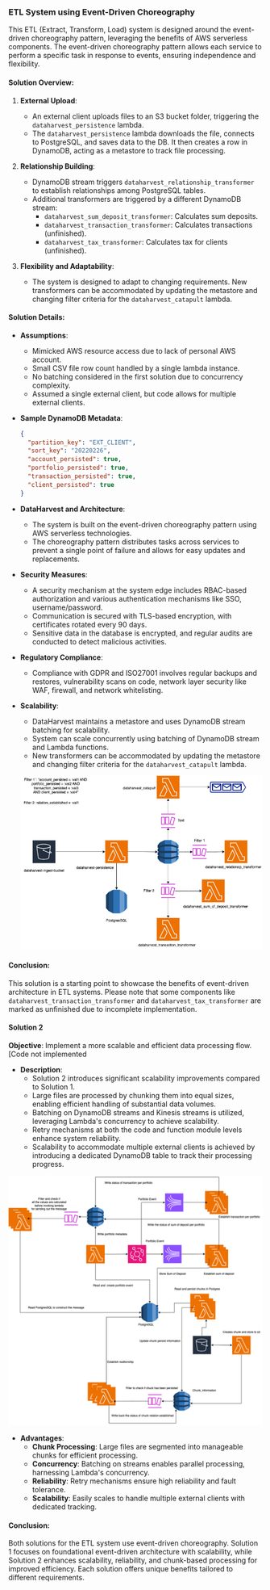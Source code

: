 ### ETL System using Event-Driven Choreography

This ETL (Extract, Transform, Load) system is designed around the event-driven choreography pattern, leveraging the benefits of AWS serverless components. The event-driven choreography pattern allows each service to perform a specific task in response to events, ensuring independence and flexibility.

#### Solution Overview:
1. **External Upload**:
   - An external client uploads files to an S3 bucket folder, triggering the `dataharvest_persistence` lambda.
   - The `dataharvest_persistence` lambda downloads the file, connects to PostgreSQL, and saves data to the DB. It then creates a row in DynamoDB, acting as a metastore to track file processing.

2. **Relationship Building**:
   - DynamoDB stream triggers `dataharvest_relationship_transformer` to establish relationships among PostgreSQL tables.
   - Additional transformers are triggered by a different DynamoDB stream:
     - `dataharvest_sum_deposit_transformer`: Calculates sum deposits.
     - `dataharvest_transaction_transformer`: Calculates transactions (unfinished).
     - `dataharvest_tax_transformer`: Calculates tax for clients (unfinished).

3. **Flexibility and Adaptability**:
   - The system is designed to adapt to changing requirements. New transformers can be accommodated by updating the metastore and changing filter criteria for the `dataharvest_catapult` lambda.
   
#### Solution Details:
- **Assumptions**:
  - Mimicked AWS resource access due to lack of personal AWS account.
  - Small CSV file row count handled by a single lambda instance.
  - No batching considered in the first solution due to concurrency complexity.
  - Assumed a single external client, but code allows for multiple external clients.

- **Sample DynamoDB Metadata**:
  ```json
  {
    "partition_key": "EXT_CLIENT",
    "sort_key": "20220226",
    "account_persisted": true,
    "portfolio_persisted": true,
    "transaction_persisted": true,
    "client_persisted": true
  }
  ```

- **DataHarvest and Architecture**:
  - The system is built on the event-driven choreography pattern using AWS serverless technologies.
  - The choreography pattern distributes tasks across services to prevent a single point of failure and allows for easy updates and replacements.
  
- **Security Measures**:
  - A security mechanism at the system edge includes RBAC-based authorization and various authentication mechanisms like SSO, username/password.
  - Communication is secured with TLS-based encryption, with certificates rotated every 90 days.
  - Sensitive data in the database is encrypted, and regular audits are conducted to detect malicious activities.

- **Regulatory Compliance**:
  - Compliance with GDPR and ISO27001 involves regular backups and restores, vulnerability scans on code, network layer security like WAF, firewall, and network whitelisting.
  
- **Scalability**:
  - DataHarvest maintains a metastore and uses DynamoDB stream batching for scalability.
  - System can scale concurrently using batching of DynamoDB stream and Lambda functions.
  - New transformers can be accommodated by updating the metastore and changing filter criteria for the `dataharvest_catapult` lambda.

  ![alt text](https://github.com/sumanth10/dataharvest/blob/main/dataharvest.png)
   
#### Conclusion:
This solution is a starting point to showcase the benefits of event-driven architecture in ETL systems. Please note that some components like `dataharvest_transaction_transformer` and `dataharvest_tax_transformer` are marked as unfinished due to incomplete implementation.

#### Solution 2

**Objective**: Implement a more scalable and efficient data processing flow.[Code not implemented

- **Description**:
  - Solution 2 introduces significant scalability improvements compared to Solution 1.
  - Large files are processed by chunking them into equal sizes, enabling efficient handling of substantial data volumes.
  - Batching on DynamoDB streams and Kinesis streams is utilized, leveraging Lambda's concurrency to achieve scalability.
  - Retry mechanisms at both the code and function module levels enhance system reliability.
  - Scalability to accommodate multiple external clients is achieved by introducing a dedicated DynamoDB table to track their processing progress.

 ![alt text](https://github.com/sumanth10/dataharvest/blob/main/dataharvest-solution.png)

- **Advantages**:
  - **Chunk Processing**: Large files are segmented into manageable chunks for efficient processing.
  - **Concurrency**: Batching on streams enables parallel processing, harnessing Lambda's concurrency.
  - **Reliability**: Retry mechanisms ensure high reliability and fault tolerance.
  - **Scalability**: Easily scales to handle multiple external clients with dedicated tracking.

#### Conclusion:
Both solutions for the ETL system use event-driven choreography. Solution 1 focuses on foundational event-driven architecture with scalability, while Solution 2 enhances scalability, reliability, and chunk-based processing for improved efficiency. Each solution offers unique benefits tailored to different requirements.

